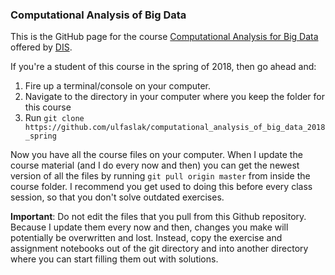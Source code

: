 ### Computational Analysis of Big Data

This is the GitHub page for the course [Computational Analysis for Big Data](https://disabroad.org/copenhagen/courses/computation-analyses-big-data/) offered by [DIS](https://disabroad.org/).

If you're a student of this course in the spring of 2018, then go ahead and:

1. Fire up a terminal/console on your computer.
2. Navigate to the directory in your computer where you keep the folder for this course
3. Run `git clone https://github.com/ulfaslak/computational_analysis_of_big_data_2018_spring`

Now you have all the course files on your computer. When I update the course material (and I do every now and then) you can get the newest version of all the files by running `git pull origin master` from inside the course folder. I recommend you get used to doing this before every class session, so that you don't solve outdated exercises.

**Important**: Do not edit the files that you pull from this Github repository. Because I update them every now and then, changes you make will potentially be overwritten and lost. Instead, copy the exercise and assignment notebooks out of the git directory and into another directory where you can start filling them out with solutions.